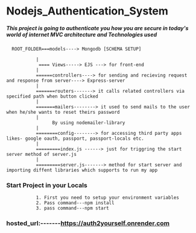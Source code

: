 # Nodejs_Authentication_System

##### This project is going to authenticate you how you are secure in today's world of internet MVC architecture and Technologies used 

      ROOT_FOLDER===models----> Mongodb [SCHEMA SETUP]
      
               |
                ==== Views-----> EJS ---> for front-end
               |
               ======controllers----> for sending and recieving request and response from server----> Express-server
               |
               =======routers-------> it calls related controllers via specified path when button clicked
               |
               =======mailers--------> it used to send mails to the user when he/she wants to reset theirs password
               |         
                     By using nodemailer-library
               |
               ========config--------> for accessing third party apps likes- google oauth, passport, passport-locals etc.
               |
               =========index.js ------> just for triggring the start server method of server.js
               |
               =========server.js-------> method for start server and importing diffent libraries which supports to run my app
  ### Start Project in your Locals
      
               1. First you need to setup your environment variables
               2. Pass command---npm install
               3. pass command---npm start
                         
   
   ###  **hosted_url**:-------https://auth2yourself.onrender.com
              
